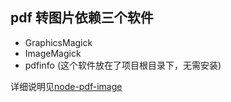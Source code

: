 ## pdf 转图片依赖三个软件

- GraphicsMagick
- ImageMagick
- pdfinfo (这个软件放在了项目根目录下，无需安装)

详细说明见[node-pdf-image](https://github.com/mooz/node-pdf-image)

